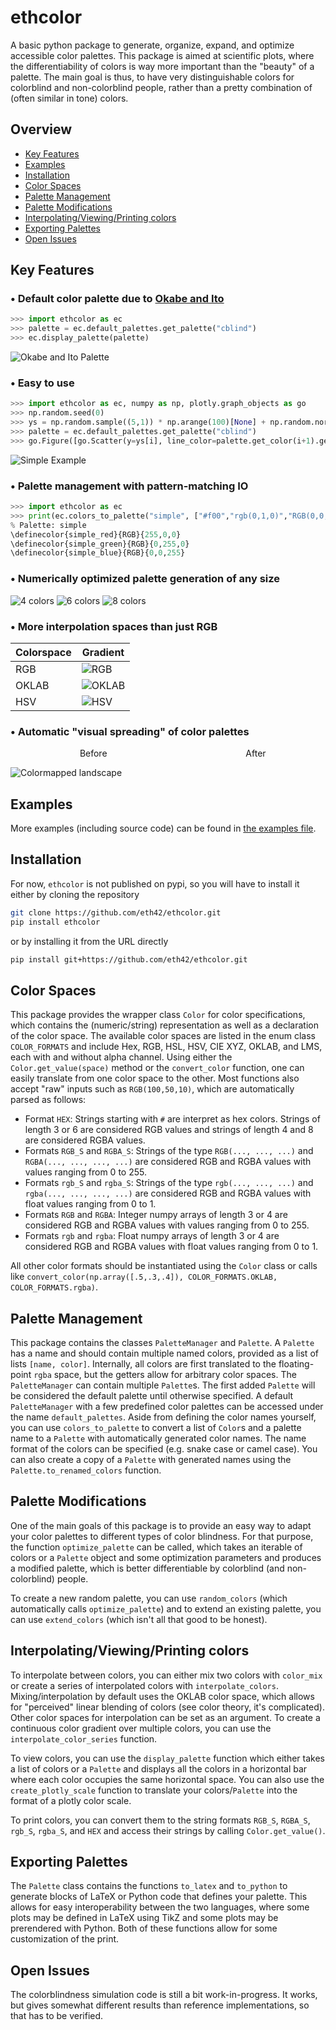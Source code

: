 # ethcolor
A basic python package to generate, organize, expand, and optimize accessible color palettes.
This package is aimed at scientific plots, where the differentiability of colors is way more important than the "beauty" of a palette.
The main goal is thus, to have very distinguishable colors for colorblind and non-colorblind people, rather than a pretty combination of (often similar in tone) colors.

## Overview
- [Key Features](#key-features)
- [Examples](#examples)
- [Installation](#installation)
- [Color Spaces](#color-spaces)
- [Palette Management](#palette-management)
- [Palette Modifications](#palette-modifications)
- [Interpolating/Viewing/Printing colors](#interpolatingviewingprinting-colors)
- [Exporting Palettes](#exporting-palettes)
- [Open Issues](#open-issues)

## Key Features

### • Default color palette due to [Okabe and Ito](https://jfly.uni-koeln.de/color/)

```python
>>> import ethcolor as ec
>>> palette = ec.default_palettes.get_palette("cblind")
>>> ec.display_palette(palette)
```

![Okabe and Ito Palette](readme_assets/default_palette.png)

### • Easy to use

```python
>>> import ethcolor as ec, numpy as np, plotly.graph_objects as go
>>> np.random.seed(0)
>>> ys = np.random.sample((5,1)) * np.arange(100)[None] + np.random.normal(0,1,size=(5,100))
>>> palette = ec.default_palettes.get_palette("cblind")
>>> go.Figure([go.Scatter(y=ys[i], line_color=palette.get_color(i+1).get_value()) for i in range(len(ys))]).show()
```

![Simple Example](readme_assets/easy_example.png)

### • Palette management with pattern-matching IO

```python
>>> import ethcolor as ec
>>> print(ec.colors_to_palette("simple", ["#f00","rgb(0,1,0)","RGB(0,0,255)"]).to_latex())
% Palette: simple
\definecolor{simple_red}{RGB}{255,0,0}
\definecolor{simple_green}{RGB}{0,255,0}
\definecolor{simple_blue}{RGB}{0,0,255}
```

### • Numerically optimized palette generation of any size

![4 colors](readme_assets/lines_random_4.png)
![6 colors](readme_assets/lines_random_6.png)
![8 colors](readme_assets/lines_random_8.png)

### • More interpolation spaces than just RGB

| Colorspace | Gradient|
|---|---|
RGB | ![RGB](readme_assets/gradient_rgb.png)
OKLAB | ![OKLAB](readme_assets/gradient_oklab.png)
HSV | ![HSV](readme_assets/gradient_hsv.png)

### • Automatic "visual spreading" of color palettes

<p style="with:100%"><span style="padding-left:22%">Before</span><span style="padding-left:44%">After</span></p>

![Colormapped landscape](readme_assets/example5.4.png)

## Examples

More examples (including source code) can be found in [the examples file](./Examples.md).

## Installation

For now, `ethcolor` is not published on pypi, so you will have to install it either by cloning the repository

```bash
git clone https://github.com/eth42/ethcolor.git
pip install ethcolor
```

or by installing it from the URL directly

```bash
pip install git+https://github.com/eth42/ethcolor.git
```

## Color Spaces
This package provides the wrapper class `Color` for color specifications, which contains the (numeric/string) representation as well as a declaration of the color space.
The available color spaces are listed in the enum class `COLOR_FORMATS` and include Hex, RGB, HSL, HSV, CIE XYZ, OKLAB, and LMS, each with and without alpha channel.
Using either the `Color.get_value(space)` method or the `convert_color` function, one can easily translate from one color space to the other.
Most functions also accept "raw" inputs such as `RGB(100,50,10)`, which are automatically parsed as follows:

- Format `HEX`: Strings starting with `#` are interpret as hex colors. Strings of length 3 or 6 are considered RGB values and strings of length 4 and 8 are considered RGBA values.
- Formats `RGB_S` and `RGBA_S`: Strings of the type `RGB(..., ..., ...)` and `RGBA(..., ..., ..., ...)` are considered RGB and RGBA values with values ranging from 0 to 255.
- Formats `rgb_S` and `rgba_S`: Strings of the type `rgb(..., ..., ...)` and `rgba(..., ..., ..., ...)` are considered RGB and RGBA values with float values ranging from 0 to 1.
- Formats `RGB` and `RGBA`: Integer numpy arrays of length 3 or 4 are considered RGB and RGBA values with values ranging from 0 to 255.
- Formats `rgb` and `rgba`: Float numpy arrays of length 3 or 4 are considered RGB and RGBA values with float values ranging from 0 to 1.

All other color formats should be instantiated using the `Color` class or calls like `convert_color(np.array([.5,.3,.4]), COLOR_FORMATS.OKLAB, COLOR_FORMATS.rgba)`.

## Palette Management
This package contains the classes `PaletteManager` and `Palette`.
A `Palette` has a name and should contain multiple named colors, provided as a list of lists `[name, color]`.
Internally, all colors are first translated to the floating-point `rgba` space, but the getters allow for arbitrary color spaces.
The `PaletteManager` can contain multiple `Palette`s. The first added `Palette` will be considered the default palette until otherwise specified.
A default `PaletteManager` with a few predefined color palettes can be accessed under the name `default_palettes`.
Aside from defining the color names yourself, you can use `colors_to_palette` to convert a list of `Color`s and a palette name to a `Palette` with automatically generated color names.
The name format of the colors can be specified (e.g. snake case or camel case).
You can also create a copy of a `Palette` with generated names using the `Palette.to_renamed_colors` function.

## Palette Modifications
One of the main goals of this package is to provide an easy way to adapt your color palettes to different types of color blindness.
For that purpose, the function `optimize_palette` can be called, which takes an iterable of colors or a `Palette` object and some optimization parameters and produces a modified palette, which is better differentiable by colorblind (and non-colorblind) people.

To create a new random palette, you can use `random_colors` (which automatically calls `optimize_palette`) and to extend an existing palette, you can use `extend_colors` (which isn't all that good to be honest).

## Interpolating/Viewing/Printing colors
To interpolate between colors, you can either mix two colors with `color_mix` or create a series of interpolated colors with `interpolate_colors`.
Mixing/interpolation by default uses the OKLAB color space, which allows for "perceived" linear blending of colors (see color theory, it's complicated).
Other color spaces for interpolation can be set as an argument.
To create a continuous color gradient over multiple colors, you can use the `interpolate_color_series` function.

To view colors, you can use the `display_palette` function which either takes a list of colors or a `Palette` and displays all the colors in a horizontal bar where each color occupies the same horizontal space.
You can also use the `create_plotly_scale` function to translate your colors/`Palette` into the format of a plotly color scale.

To print colors, you can convert them to the string formats `RGB_S`, `RGBA_S`, `rgb_S`, `rgba_S`, and `HEX` and access their strings by calling `Color.get_value()`.

## Exporting Palettes
The `Palette` class contains the functions `to_latex` and `to_python` to generate blocks of LaTeX or Python code that defines your palette.
This allows for easy interoperability between the two languages, where some plots may be defined in LaTeX using TikZ and some plots may be prerendered with Python.
Both of these functions allow for some customization of the print.

## Open Issues

The colorblindness simulation code is still a bit work-in-progress.
It works, but gives somewhat different results than reference implementations, so that has to be verified.
